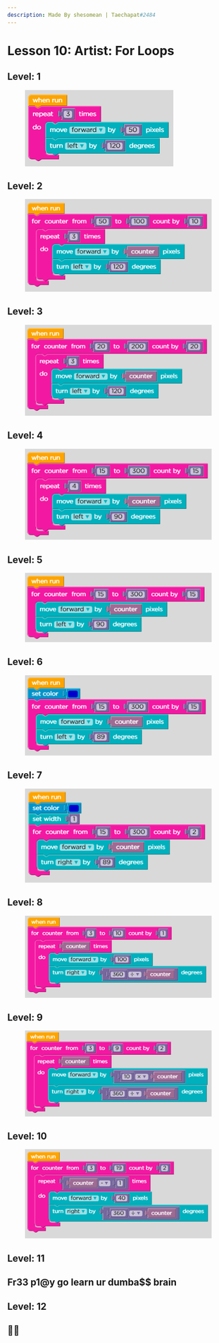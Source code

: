 ```yaml
---
description: Made By shesomean | Taechapat#2484
---
```


# Lesson 10: Artist: For Loops

## Level: 1

<figure><img src=".gitbook/assets/l10-1.PNG" alt=""><figcaption></figcaption></figure>

## Level: 2

<figure><img src=".gitbook/assets/l10-2.PNG" alt=""><figcaption></figcaption></figure>

## Level: 3

<figure><img src=".gitbook/assets/l10-3.PNG" alt=""><figcaption></figcaption></figure>

## Level: 4

<figure><img src=".gitbook/assets/l10-4.PNG" alt=""><figcaption></figcaption></figure>

## Level: 5

<figure><img src=".gitbook/assets/l10-5.PNG" alt=""><figcaption></figcaption></figure>

## Level: 6

<figure><img src=".gitbook/assets/l10-6.PNG" alt=""><figcaption></figcaption></figure>

## Level: 7

<figure><img src=".gitbook/assets/l10-7.PNG" alt=""><figcaption></figcaption></figure>

## Level: 8

<figure><img src=".gitbook/assets/l10-8.PNG" alt=""><figcaption></figcaption></figure>

## Level: 9

<figure><img src=".gitbook/assets/l10-9.PNG" alt=""><figcaption></figcaption></figure>

## Level: 1**0**

<figure><img src=".gitbook/assets/l10-10.PNG" alt=""><figcaption></figcaption></figure>

## Level: 1**1**

## Fr33 p1@y go learn ur dumba\$$ brain

## Level: 1**2**

## 🥰🥰

